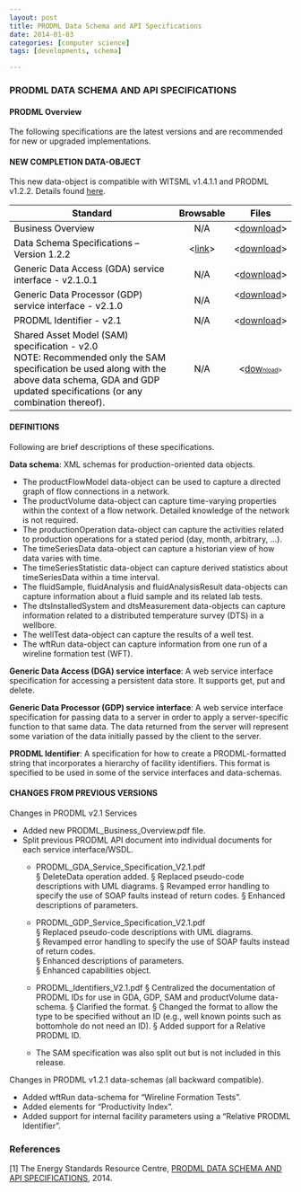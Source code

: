 ```yaml
---
layout: post
title: PRODML Data Schema and API Specifications
date: 2014-01-03
categories: [computer science]
tags: [developments, schema]

---
```



### PRODML DATA SCHEMA AND API SPECIFICATIONS
 
#### PRODML Overview
The following specifications are the latest versions and are recommended for new or upgraded implementations.
 
#### NEW COMPLETION DATA-OBJECT
This new data-object is compatible with WITSML v1.4.1.1 and PRODML v1.2.2.
Details found <a href="http://www.energistics.org/drilling-completions-interventions/witsml-standards/completions-data-object">here</a>.</p>
 
<table border="0" cellpadding="0" cellspacing="0" style="color: rgb(0, 0, 0); border: medium none; border-collapse: collapse; ">
	<thead>
		<tr>
			<th scope="col">
				<div>
					Standard</div>
			</th>
			<th scope="col">
				<div>
					Browsable</div>
			</th>
			<th scope="col">
				<div>
					Files</div>
			</th>
		</tr>
	</thead>
	<tbody>
		<tr>
			<td>
				<div>
					Business Overview</div>
			</td>
			<td>
				<div style="text-align: center; ">
					N/A</div>
			</td>
			<td>
				<div style="text-align: center; ">
					&lt;<a href="http://w3.energistics.org/schema/PRODML_Business_Overview.pdf" target="_blank">download</a>&gt;</div>
			</td>
		</tr>
		<tr>
			<td>
				<div>
					Data Schema Specifications&nbsp;&ndash; Version 1.2.2</div>
			</td>
			<td>
				<div style="text-align: center; ">
					&lt;<a href="http://w3.energistics.org/schema/prodml_v1.2.2_data_schema/prodml_v1.2.2_data/index_prodml_schema.html" target="_blank">link</a>&gt;</div>
			</td>
			<td>
				<div style="text-align: center; ">
					&lt;<a href="http://w3.energistics.org/schema/prodml_v1.2.2_data_schema.zip" target="_blank">download</a>&gt;</div>
			</td>
		</tr>
		<tr>
			<td>
				<div>
					Generic Data Access (GDA) service interface&nbsp;- v2.1.0.1</div>
			</td>
			<td>
				<div style="text-align: center; ">
					N/A</div>
			</td>
			<td>
				<div>
					&lt;<a href="http://w3.energistics.org/schema/PRODML_v2.1.0.1_GDA.zip" target="_blank">download</a>&gt;</div>
			</td>
		</tr>
		<tr>
			<td>
				<div>
					Generic Data&nbsp;Processor (GDP) service interface&nbsp;- v2.1.0</div>
			</td>
			<td>
				<div style="text-align: center; ">
					N/A</div>
			</td>
			<td>
				<div style="text-align: center; ">
					&lt;<a href="http://w3.energistics.org/schema/prodml_v2.1.0_GDP.zip" target="_blank">download</a>&gt;</div>
				<div>
					<div>
						&nbsp;</div>
				</div>
			</td>
		</tr>
		<tr>
			<td>
				<div>
					PRODML Identifier&nbsp;- v2.1</div>
			</td>
			<td>
				<div style="text-align: center; ">
					N/A</div>
			</td>
			<td>
				<div style="text-align: center; ">
					&lt;<a href="http://w3.energistics.org/schema/PRODML_Identifiers_V2.1.pdf" target="_blank">download</a>&gt;</div>
			</td>
		</tr>
		<tr>
			<td>
				<div>
					Shared Asset Model (SAM) specification&nbsp;- v2.0</div>
				<div>
					NOTE:&nbsp;Recommended only the SAM specification be used along with the above data schema,&nbsp;GDA and GDP updated specifications (or any combination thereof).</div>
			</td>
			<td>
				<div style="text-align: center; ">
					N/A</div>
			</td>
			<td>
				<div style="text-align: center; ">
					&lt;<a href="http://w3.energistics.org/schema/prodml_v2.0.0_services.zip">dow</a><span style="font-size: 8pt; "><font color="#0066cc" style=""><a href="http://w3.energistics.org/schema/prodml_v2.0.0_services.zip" style="">nload</a></font>&gt;</span></div>
			</td>
		</tr>
	</tbody>
</table>

 
#### DEFINITIONS
Following are brief descriptions of these specifications.
 
**Data schema**: XML schemas for production-oriented data objects.

* The productFlowModel data-object can be used to capture a directed graph of flow connections in a network.
* The productVolume data-object can capture time-varying properties within the context of a flow network. Detailed knowledge of the network is not required.
* The productionOperation data-object can capture the activities related to production operations for a stated period (day, month, arbitrary, ...).
* The timeSeriesData data-object can capture a historian view of how data varies with time.
* The timeSeriesStatistic data-object can capture derived statistics about timeSeriesData within a time interval.
* The fluidSample, fluidAnalysis and fluidAnalysisResult data-objects can capture information about a fluid sample and its related lab tests.
* The dtsInstalledSystem and dtsMeasurement data-objects can capture information related to a distributed temperature survey (DTS) in a wellbore.
* The wellTest data-object can capture the results of a well test.
* The wftRun data-object can capture information from one run of a wireline formation test (WFT).

**Generic Data Access (DGA) service interface**: A web service interface specification for accessing a persistent data store. It supports get, put and delete.
 
**Generic Data Processor (GDP) service interface**: A web service interface specification for passing data to a server in order to apply a server-specific function to that same data. The data returned from the server will represent some variation of the data initially passed by the client to the server.
 
**PRODML Identifier**: A specification for how to create a PRODML-formatted string that incorporates a hierarchy of facility identifiers. This format is specified to be used in some of the service interfaces and data-schemas.
 
#### CHANGES FROM PREVIOUS VERSIONS
Changes in PRODML v2.1 Services

* Added new PRODML_Business_Overview.pdf file.
* Split previous PRODML API document into individual documents for each service interface/WSDL.
	* PRODML_GDA_Service_Specification_V2.1.pdf  
		§ DeleteData operation added.
		§ Replaced pseudo-code descriptions with UML diagrams.
		§ Revamped error handling to specify the use of SOAP faults instead of return codes.
		§ Enhanced descriptions of parameters.
	* PRODML_GDP_Service_Specification_V2.1.pdf  
		§ Replaced pseudo-code descriptions with UML diagrams.  
		§ Revamped error handling to specify the use of SOAP faults instead of return codes.  
		§ Enhanced descriptions of parameters.  
		§ Enhanced capabilities object.
		
	* PRODML_Identifiers_V2.1.pdf
		§ Centralized the documentation of PRODML IDs for use in GDA, GDP, SAM and productVolume data-schema.
		§ Clarified the format.
		§ Changed the format to allow the type to be specified without an ID (e.g., well known points such as bottomhole do not need an ID).
		§ Added support for a Relative PRODML ID.
	* The SAM specification was also split out but is not included in this release.
 
Changes in PRODML v1.2.1 data-schemas (all backward compatible).

* Added wftRun data-schema for “Wireline Formation Tests”.
* Added elements for “Productivity Index”.
* Added support for internal facility parameters using a “Relative PRODML Identifier”.

### References
[1] The Energy Standards Resource Centre, [PRODML DATA SCHEMA AND API SPECIFICATIONS](http://www.energistics.org/production/prodml-standards/current-standards), 2014.

